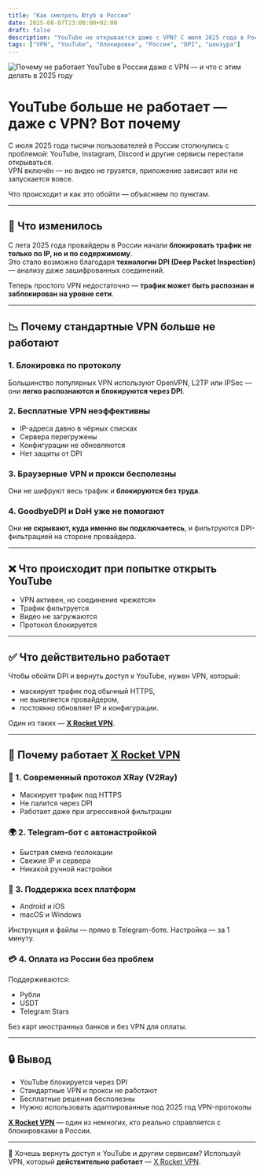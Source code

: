 ```yaml
---
title: "Как смотреть Ютуб в России"
date: 2025-08-07T23:00:00+02:00
draft: false
description: "YouTube не открывается даже с VPN? С июля 2025 года в России действует новая волна блокировок. Рассказываем, как работает DPI и какой VPN действительно помогает."
tags: ["VPN", "YouTube", "блокировки", "Россия", "DPI", "цензура"]
---
```


![Почему не работает YouTube в России даже с VPN — и что с этим делать в 2025 году](https://ladyfly-content.fra1.cdn.digitaloceanspaces.com/2F107DCE-118D-4DE1-8A1C-663EC7DA5CED.jpeg)

# YouTube больше не работает — даже с VPN? Вот почему

С июля 2025 года тысячи пользователей в России столкнулись с проблемой: YouTube, Instagram, Discord и другие сервисы перестали открываться.  
VPN включён — но видео не грузятся, приложение зависает или не запускается вовсе.

Что происходит и как это обойти — объясняем по пунктам.

---

## 📌 Что изменилось

С лета 2025 года провайдеры в России начали **блокировать трафик не только по IP, но и по содержимому**.  
Это стало возможно благодаря **технологии DPI (Deep Packet Inspection)** — анализу даже зашифрованных соединений.

Теперь простого VPN недостаточно — **трафик может быть распознан и заблокирован на уровне сети**.

---

## 📉 Почему стандартные VPN больше не работают

### 1. Блокировка по протоколу

Большинство популярных VPN используют OpenVPN, L2TP или IPSec — они **легко распознаются и блокируются через DPI**.

### 2. Бесплатные VPN неэффективны

- IP-адреса давно в чёрных списках  
- Сервера перегружены  
- Конфигурации не обновляются  
- Нет защиты от DPI

### 3. Браузерные VPN и прокси бесполезны

Они не шифруют весь трафик и **блокируются без труда**.

### 4. GoodbyeDPI и DoH уже не помогают

Они **не скрывают, куда именно вы подключаетесь**, и фильтруются DPI-фильтрацией на стороне провайдера.

---

## ❌ Что происходит при попытке открыть YouTube

- VPN активен, но соединение «режется»  
- Трафик фильтруется  
- Видео не загружаются  
- Протокол блокируется

---

## ✅ Что действительно работает

Чтобы обойти DPI и вернуть доступ к YouTube, нужен VPN, который:

- маскирует трафик под обычный HTTPS,  
- не выявляется провайдером,  
- постоянно обновляет IP и конфигурации.

Один из таких — [**X Rocket VPN**](https://t.me/X_Rocket_VPN_bot?start=ref-b-9).

---

## 🚀 Почему работает [X Rocket VPN](https://t.me/X_Rocket_VPN_bot?start=ref-b-9)

### 🔐 1. Современный протокол XRay (V2Ray)

- Маскирует трафик под HTTPS  
- Не палится через DPI  
- Работает даже при агрессивной фильтрации

### 🌍 2. Telegram-бот с автонастройкой

- Быстрая смена геолокации  
- Свежие IP и сервера  
- Никакой ручной настройки

### 📲 3. Поддержка всех платформ

- Android и iOS  
- macOS и Windows  

Инструкция и файлы — прямо в Telegram-боте. Настройка — за 1 минуту.

### 💳 4. Оплата из России без проблем

Поддерживаются:

- Рубли  
- USDT  
- Telegram Stars

Без карт иностранных банков и без VPN для оплаты.

---

## 🔒 Вывод

- YouTube блокируется через DPI  
- Стандартные VPN и прокси не работают  
- Бесплатные решения бесполезны  
- Нужно использовать адаптированные под 2025 год VPN-протоколы

[**X Rocket VPN**](https://t.me/X_Rocket_VPN_bot?start=ref-b-9) — один из немногих, кто реально справляется с блокировками в России.

---

📌 Хочешь вернуть доступ к YouTube и другим сервисам? Используй VPN, который **действительно работает** — [X Rocket VPN](https://t.me/X_Rocket_VPN_bot?start=ref-b-9).